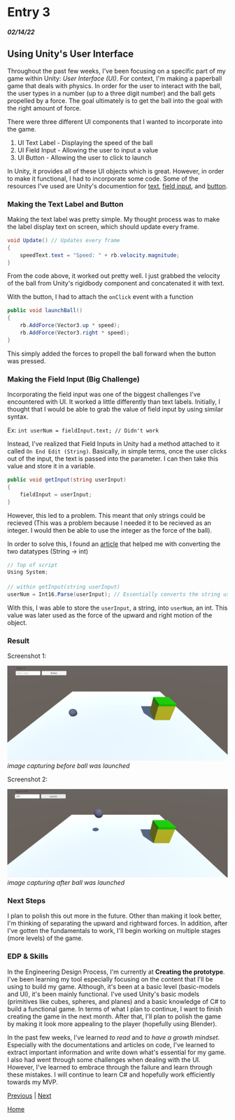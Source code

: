 # Entry 3
##### 02/14/22

## Using Unity's User Interface

Throughout the past few weeks, I've been focusing on a specific part of my game within Unity: *User Interface (UI)*. For context, I'm making a paperball game that deals with physics. In order for the user to interact with the ball, the user types in a number (up to a three digit number) and the ball gets propelled by a force. The goal ultimately is to get the ball into the goal with the right amount of force.

There were three different UI components that I wanted to incorporate into the game.

1. UI Text Label - Displaying the speed of the ball
2. UI Field Input - Allowing the user to input a value
3. UI Button - Allowing the user to click to launch

In Unity, it provides all of these UI objects which is great. However, in order to make it functional, I had to incorporate some code. Some of the resources I've used are Unity's documention for [text](https://docs.unity3d.com/2017.3/Documentation/ScriptReference/UI.Text-text.html), [field input](https://docs.unity3d.com/530/Documentation/ScriptReference/UI.InputField-onEndEdit.html), and [button](https://docs.unity3d.com/530/Documentation/ScriptReference/UI.Button-onClick.html).

### Making the Text Label and Button

Making the text label was pretty simple. My thought process was to make the label display text on screen, which should update every frame.

```c#
void Update() // Updates every frame
{
    speedText.text = "Speed: " + rb.velocity.magnitude;
}
```

From the code above, it worked out pretty well. I just grabbed the velocity of the ball from Unity's rigidbody component and concatenated it with text.

With the button, I had to attach the `onClick` event with a function

```c#
public void launchBall()
{
    rb.AddForce(Vector3.up * speed);
    rb.AddForce(Vector3.right * speed);
}
```

This simply added the forces to propell the ball forward when the button was pressed.

### Making the Field Input (Big Challenge)

Incorporating the field input was one of the biggest challenges I've encountered with UI. It worked a little differently than text labels. Initially, I thought that I would be able to grab the value of field input by using similar syntax.

Ex: `int userNum = fieldInput.text; // Didn't work`

Instead, I've realized that Field Inputs in Unity had a method attached to it called `On End Edit (String)`. Basically, in simple terms, once the user clicks out of the input, the text is passed into the parameter. I can then take this value and store it in a variable.

```c#
public void getInput(string userInput)
{
    fieldInput = userInput;
}
```

However, this led to a problem. This meant that only strings could be recieved (This was a problem because I needed it to be recieved as an integer. I would then be able to use the integer as the force of the ball).

In order to solve this, I found an [article](https://www.tutorialsteacher.com/articles/convert-string-to-int#:~:text=The%20TryParse()%20methods%20are,64%2Dbit%20signed%20integer%20equivalent.) that helped me with converting the two datatypes (String -> int)


``` c#
// Top of script
Using System;

// within getInput(string userInput)
userNum = Int16.Parse(userInput); // Essentially converts the string userInput into an integer (ex: "123" -> 123)
```

With this, I was able to store the `userInput`, a string, into `userNum`, an int. This value was later used as the force of the upward and right motion of the object.

### Result
Screenshot 1:

![Screenshot 1](images/entry03-1.PNG)
*image capturing before ball was launched*

Screenshot 2:

![Screenshot 2](images/entry03-2.PNG)
*image capturing after ball was launched*

### Next Steps

I plan to polish this out more in the future. Other than making it look better, I'm thinking of separating the upward and rightward forces. In addition, after I've gotten the fundamentals to work, I'll begin working on multiple stages (more levels) of the game.

### EDP & Skills

In the Engineering Design Process, I'm currently at **Creating the prototype**. I've been learning my tool especially focusing on the content that I'll be using to build my game. Although, it's been at a basic level (basic-models and UI), it's been mainly functional. I've used Unity's basic models (primitives like cubes, spheres, and planes) and a basic knowledge of C# to build a functional game. In terms of what I plan to continue, I want to finish creating the game in the next month. After that, I'll plan to polish the game by making it look more appealing to the player (hopefully using Blender).

In the past few weeks, I've learned _*to read*_ and _*to have a growth mindset*_. Especially with the documentations and articles on code, I've learned to extract important information and write down what's essential for my game. I also had went through some challenges when dealing with the UI. However, I've learned to embrace through the failure and learn through these mistakes. I will continue to learn C# and hopefully work efficiently towards my MVP.


[Previous](entry02.md) | [Next](entry04.md)

[Home](../README.md)
